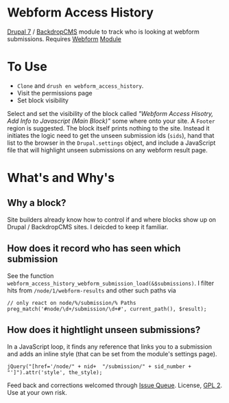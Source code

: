 # Webform Access History
[Drupal 7](https://www.drupal.org/project/drupal) / [BackdropCMS](https://backdropcms.org/) module to track who is looking at webform submissions. Requires [Webform](https://www.drupal.org/project/webform) [Module](https://backdropcms.org/project/webform)

# To Use
- `Clone` and `drush en webform_access_history`.
- Visit the permissions page
- Set block visibility

Select and set the visibility of the block called *"Webform Access Hisotry, Add Info to Javascript (Main Block)"* some where onto your site. A `Footer` region is suggested. The block itself prints nothing to the site. Instead it initiates the logic need to get the unseen submission ids (`sids`), hand that list to the browser in the `Drupal.settings` object, and include a JavaScript file that will highlight unseen submissions on any webform result page. 

# What's and Why's

## Why a block?
Site builders already know how to control if and where blocks show up on Drupal / BackdropCMS sites. I deicded to keep it familiar. 

## How does it record who has seen which submission
See the function `webform_access_history_webform_submission_load(&$submissions)`. I filter hits from `/node/1/webform-results` and other such paths via 

```
// only react on node/%/submission/% Paths
preg_match('#node/\d+/submission/\d+#', current_path(), $result);
```
## How does it hightlight unseen submissions?
In a JavaScript loop, it finds any reference that links you to a submission and adds an inline style (that can be set from the module's settings page). 

```
jQuery("[href='/node/" + nid+  "/submission/" + sid_number + "']").attr('style', the_style);
```

Feed back and corrections welcomed through [Issue Queue](https://github.com/rgoodie/webform_access_history/issues). License, [GPL 2](https://www.gnu.org/licenses/gpl-2.0.html). Use at your own risk. 
